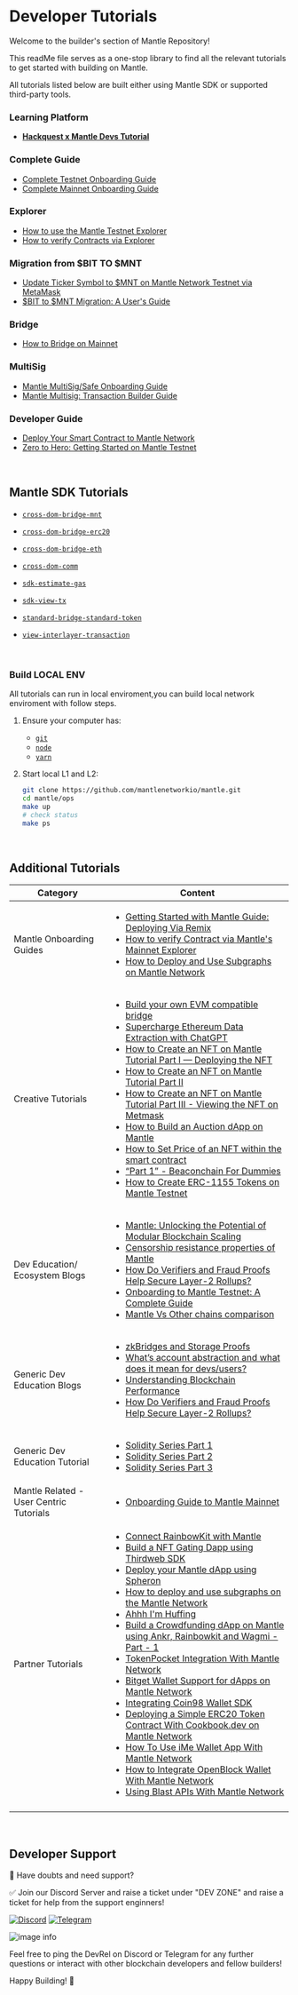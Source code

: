 # Developer Tutorials

Welcome to the builder's section of Mantle Repository!

This readMe file serves as a one-stop library to find all the relevant tutorials to get started with building on Mantle.

All tutorials listed below are built either using Mantle SDK or supported third-party tools.
</br>

### Learning Platform

- [**Hackquest x Mantle Devs Tutorial**](https://www.mantle.hackquest.io/)

### Complete Guide

- [Complete Testnet Onboarding Guide](https://www.mantle.xyz/blog/developers/onboarding-to-mantle-testnet-a-complete-guide)
- [Complete Mainnet Onboarding Guide](https://www.mantle.xyz/blog/developers/getting-onboarded-to-mantle-mainnet)

### Explorer

- [How to use the Mantle Testnet Explorer](https://www.mantle.xyz/blog/education/mantle-block-explorer)
- [How to verify Contracts via Explorer](https://www.mantle.xyz/blog/developers/how-to-verify-contracts-via-mantles-mainnet-explorer)

### Migration from $BIT TO $MNT

- [Update Ticker Symbol to $MNT on Mantle Network Testnet via MetaMask](https://www.mantle.xyz/blog/guidance/update-ticker-symbol-to-mnt-on-mantle-network-testnet-via-metamask)
- [$BIT to $MNT Migration: A User's Guide](https://www.mantle.xyz/blog/announcements/bit-to-mnt-user-guide)

### Bridge

- [How to Bridge on Mainnet](https://www.mantle.xyz/blog/announcements/bridging-on-mantle-mainnet)

### MultiSig

- [Mantle MultiSig/Safe Onboarding Guide](https://www.mantle.xyz/blog/guidance/mantle-multisig-a-complete-onboarding-guide)
- [Mantle Multisig: Transaction Builder Guide](https://www.mantle.xyz/blog/developers/mantle-multisig-transaction-builder-guide#)

### Developer Guide

- [Deploy Your Smart Contract to Mantle Network](https://www.mantle.xyz/blog/developers/deploy-your-smart-contract-to-mantle-network)
- [Zero to Hero: Getting Started on Mantle Testnet](https://www.mantle.xyz/blog/developers/zero-to-hero-getting-started-on-mantle-testnet)

</br>

## Mantle SDK Tutorials

- [`cross-dom-bridge-mnt`](./cross-dom-bridge-mnt/README.md)

- [`cross-dom-bridge-erc20`](./cross-dom-bridge-erc20/README.md)

- [`cross-dom-bridge-eth`](./cross-dom-bridge-eth/README.md)

- [`cross-dom-comm`](./cross-dom-comm/README.md)

- [`sdk-estimate-gas`](./sdk-estimate-gas/README.md)

- [`sdk-view-tx`](./sdk-view-tx/README.md)

- [`standard-bridge-standard-token`](./standard-bridge-standard-token/README.md)

- [`view-interlayer-transaction`](https://www.mantle.xyz/blog/developers/how-to-view-interlayer-transactions)

</br>

### Build LOCAL ENV

All tutorials can run in local enviroment,you can build local network enviroment with follow steps.

1. Ensure your computer has:

   - [`git`](https://git-scm.com/downloads)
   - [`node`](https://nodejs.org/en/)
   - [`yarn`](https://classic.yarnpkg.com/lang/en/docs/install/#mac-stable)

1. Start local L1 and L2:
   ```sh
   git clone https://github.com/mantlenetworkio/mantle.git
   cd mantle/ops
   make up
   # check status
   make ps
   ```

</br>

## Additional Tutorials

| Category                                | Content                                                                                                                                                                                                                                                                                                                                                                                                                                                                                                                                                                                                                                                                                                                                                                                                                                                                                                                                                                                                                                                                                                                                                                                                                                                                                                                                                                                                                                                                                                                                                                                                                                                                                                                                                                                                                                                                                                                              |
| --------------------------------------- | ------------------------------------------------------------------------------------------------------------------------------------------------------------------------------------------------------------------------------------------------------------------------------------------------------------------------------------------------------------------------------------------------------------------------------------------------------------------------------------------------------------------------------------------------------------------------------------------------------------------------------------------------------------------------------------------------------------------------------------------------------------------------------------------------------------------------------------------------------------------------------------------------------------------------------------------------------------------------------------------------------------------------------------------------------------------------------------------------------------------------------------------------------------------------------------------------------------------------------------------------------------------------------------------------------------------------------------------------------------------------------------------------------------------------------------------------------------------------------------------------------------------------------------------------------------------------------------------------------------------------------------------------------------------------------------------------------------------------------------------------------------------------------------------------------------------------------------------------------------------------------------------------------------------------------------ |
| Mantle Onboarding Guides                | <ul><li> [Getting Started with Mantle Guide: Deploying Via Remix](https://www.mantle.xyz/blog/developers/deploy-your-smart-contract-to-mantle-network) </li><li> [How to verify Contract via Mantle's Mainnet Explorer](https://www.mantle.xyz/blog/developers/how-to-verify-contracts-via-mantles-mainnet-explorer) </li><li> [How to Deploy and Use Subgraphs on Mantle Network](https://www.mantle.xyz/blog/developers/deploy-and-use-subgraphs-mantle-network)                                                                                                                                                                                                                                                                                                                                                                                                                                                                                                                                                                                                                                                                                                                                                                                                                                                                                                                                                                                                                                                                                                                                                                                                                                                                                                                                                                                                                                                                   |
| Creative Tutorials                      | <ul><li> [Build your own EVM compatible bridge](https://www.mantle.xyz/blog/developers/how-to-create-an-evm-compatible-bridge-on-mantle) </li><li> [Supercharge Ethereum Data Extraction with ChatGPT](https://www.mantle.xyz/blog/developers/supercharge-ethereum-data-extraction-with-chatgpt)</li><li> [How to Create an NFT on Mantle Tutorial Part I — Deploying the NFT](https://www.mantle.xyz/blog/developers/how-to-create-an-nft-on-mantle-tutorial-part-i-deploying-the-nft)</li><li> [How to Create an NFT on Mantle Tutorial Part II](https://www.mantle.xyz/blog/developers/how-to-create-an-nft-on-mantle-tutorial-part-ii-minting-the-deployed-nft)</li><li>[How to Create an NFT on Mantle Tutorial Part III - Viewing the NFT on Metmask](https://www.mantle.xyz/blog/developers/how-to-create-an-nft-on-mantle-tutorial-part-iii-how-to-view-the-deployed-nft-on-metamask-) </li><li> [How to Build an Auction dApp on Mantle](https://www.mantle.xyz/blog/developers/how-to-build-auction-dapp-on-mantle) </li><li> [How to Set Price of an NFT within the smart contract](https://www.mantle.xyz/blog/developers/how-to-set-price-nft-within-smart-contract) </li><li> [“Part 1” - Beaconchain For Dummies](https://www.mantle.xyz/blog/developers/pos-ethereum-beacon-chain-for-dummies) </li><li> [How to Create ERC-1155 Tokens on Mantle Testnet](https://www.mantle.xyz/blog/developers/how-create-erc-1155-tokens-mantle-network) </li></ul>                                                                                                                                                                                                                                                                                                                                                                                                                                                              |
| Dev Education/ Ecosystem Blogs          | <ul><li> [Mantle: Unlocking the Potential of Modular Blockchain Scaling](https://www.mantle.xyz/blog/developers/mantle-unlocking-the-potential-of-modular-blockchain-scaling) </li><li> [Censorship resistance properties of Mantle](https://www.mantle.xyz/blog/education/censorship-resistance-properties-of-mantle) </li><li> [How Do Verifiers and Fraud Proofs Help Secure Layer-2 Rollups?](https://www.mantle.xyz/blog/education/how-do-verifiers-and-fraud-proofs-help-secure-layer-2-rollups) </li><li> [Onboarding to Mantle Testnet: A Complete Guide](https://www.mantle.xyz/blog/developers/onboarding-to-mantle-testnet-a-complete-guide) </li><li> [Mantle Vs Other chains comparison](https://www.mantle.xyz/blog/education/diving-into-the-rollup-landscape-zero-knowledge-and-optimistic)                                                                                                                                                                                                                                                                                                                                                                                                                                                                                                                                                                                                                                                                                                                                                                                                                                                                                                                                                                                                                                                                                                                          |
| Generic Dev Education Blogs             | <ul><li> [zkBridges and Storage Proofs](https://www.mantle.xyz/blog/research/zkbridges-storage-proofs) </li><li> [What’s account abstraction and what does it mean for devs/users?](https://www.mantle.xyz/blog/education/account-abstraction-and-what-it-means-for-dapp-users-and-developers) </li><li> [Understanding Blockchain Performance]()</li><li> [How Do Verifiers and Fraud Proofs Help Secure Layer-2 Rollups?](https://www.mantle.xyz/blog/education/how-do-verifiers-and-fraud-proofs-help-secure-layer-2-rollups)                                                                                                                                                                                                                                                                                                                                                                                                                                                                                                                                                                                                                                                                                                                                                                                                                                                                                                                                                                                                                                                                                                                                                                                                                                                                                                                                                                                                     |
| Generic Dev Education Tutorial          | <ul><li> [Solidity Series Part 1 ](https://www.mantle.xyz/blog/developers/learn-on-mantle-solidity-series-part-1) </li><li> [Solidity Series Part 2 ](https://www.mantle.xyz/blog/developers/learn-on-mantle-solidity-series-part-2)</li><li> [Solidity Series Part 3 ](https://www.mantle.xyz/blog/education/solidity-series-part-3-call-vs-delegatecall)                                                                                                                                                                                                                                                                                                                                                                                                                                                                                                                                                                                                                                                                                                                                                                                                                                                                                                                                                                                                                                                                                                                                                                                                                                                                                                                                                                                                                                                                                                                                                                           |
| Mantle Related - User Centric Tutorials | <ul><li> [Onboarding Guide to Mantle Mainnet](https://www.mantle.xyz/blog/developers/getting-onboarded-to-mantle-mainnet)                                                                                                                                                                                                                                                                                                                                                                                                                                                                                                                                                                                                                                                                                                                                                                                                                                                                                                                                                                                                                                                                                                                                                                                                                                                                                                                                                                                                                                                                                                                                                                                                                                                                                                                                                                                                            |
| Partner Tutorials                       | <ul><li> [Connect RainbowKit with Mantle](https://www.mantle.xyz/blog/developers/connect-rainbowkit-with-mantle-testnet) </li><li> [Build a NFT Gating Dapp using Thirdweb SDK](https://www.mantle.xyz/blog/developers/building-an-nft-gating-dapp-using-thirdweb-sdk) </li><li>[Deploy your Mantle dApp using Spheron](https://www.mantle.xyz/blog/developers/deploy-and-use-subgraphs-mantle-network) </li><li> [How to deploy and use subgraphs on the Mantle Network ](https://www.mantle.xyz/blog/developers/deploy-and-use-subgraphs-mantle-network)</li><li> [Ahhh I'm Huffing](https://www.mantle.xyz/blog/developers/low-level-evm-programming-in-huff) </li><li> [Build a Crowdfunding dApp on Mantle using Ankr, Rainbowkit and Wagmi - Part - 1](https://www.mantle.xyz/blog/developers/build-a-crowdfunding-dapp-on-mantle-network-using-ankr-part-1) </li><li> [TokenPocket Integration With Mantle Network](https://www.mantle.xyz/blog/developers/token-pocket-integration-mantle-network) </li><li> [Bitget Wallet Support for dApps on Mantle Network](https://www.mantle.xyz/blog/developers/bitget-wallet-support-dapps-mantle-network) </li><li> [Integrating Coin98 Wallet SDK](https://www.mantle.xyz/blog/developers/integrating-coin98-wallet-sdk) </li><li> [Deploying a Simple ERC20 Token Contract With Cookbook.dev on Mantle Network](https://www.mantle.xyz/blog/developers/deploying-simple-erc-20-token-contract-cookbook-dev-mantle-network) </li><li> [How To Use iMe Wallet App With Mantle Network ](https://www.mantle.xyz/blog/developers/how-to-use-ime-wallet-with-mantle-network) </li><li> [How to Integrate OpenBlock Wallet With Mantle Network](https://www.mantle.xyz/blog/developers/how-to-integrate-open-block-wallet-with-mantle-network)</li><li> [Using Blast APIs With Mantle Network](https://www.mantle.xyz/blog/developers/using-blast-apis-with-mantle-network) </li></ul> |
|                                         |

</br>

## Developer Support

🛑 Have doubts and need support?

✅ Join our Discord Server and raise a ticket under "DEV ZONE" and raise a ticket for help from the support enginners!

[![Discord](https://img.shields.io/badge/Discord-7289DA?style=for-the-badge&logo=discord&logoColor=white)](https://discord.gg/0xmantle)
[![Telegram](https://img.shields.io/badge/Telegram-2CA5E0?style=for-the-badge&logo=telegram&logoColor=white)](https://t.me/mantledevs)

![image info](./img/support_img.png)

Feel free to ping the DevRel on Discord or Telegram for any further questions or interact with other blockchain developers and fellow builders!

Happy Building! 🫡
